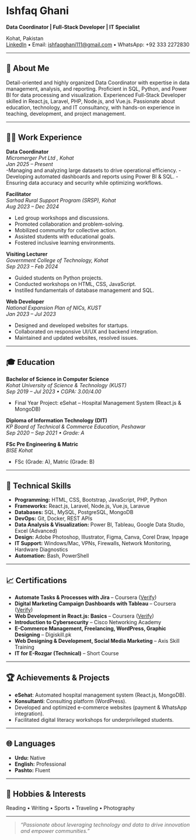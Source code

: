 # Ishfaq Ghani

**Data Coordinator | Full-Stack Developer | IT Specialist**

Kohat, Pakistan  
[LinkedIn](https://linkedin.com/in/iishfooghani/) • Email: ishfaqghani111@gmail.com • WhatsApp: +92 333 2272830

---

## 🌟 About Me

Detail-oriented and highly organized Data Coordinator with expertise in data management, analysis, and reporting. Proficient in SQL, Python, and Power BI for data processing and visualization. Experienced Full-Stack Developer skilled in React.js, Laravel, PHP, Node.js, and Vue.js. Passionate about education, technology, and IT consultancy, with hands-on experience in teaching, development, and project management.

---

## 🧑‍💻 Work Experience

**Data Coordinator**  
_Micromerger Pvt Ltd , Kohat_  
_Jan 2025 – Present_  
-Managing and analyzing large datasets to drive operational efficiency. 
-Developing automated dashboards and reports using Power BI & SQL. 
-Ensuring data accuracy and security while optimizing workflows. 

**Facilitator**  
_Sarhad Rural Support Program (SRSP), Kohat_  
_Aug 2023 – Dec 2024_  
- Led group workshops and discussions.
- Promoted collaboration and problem-solving.
- Mobilized community for collective action.
- Assisted students with educational goals.
- Fostered inclusive learning environments.

**Visiting Lecturer**  
_Government College of Technology, Kohat_  
_Sep 2023 – Feb 2024_  
- Guided students on Python projects.
- Conducted workshops on HTML, CSS, JavaScript.
- Instilled fundamentals of database management and SQL.

**Web Developer**  
_National Expansion Plan of NICs, KUST_  
_Jan 2023 – Jul 2023_  
- Designed and developed websites for startups.
- Collaborated on responsive UI/UX and backend integration.
- Maintained and updated websites, resolved issues.

---

## 🎓 Education

**Bachelor of Science in Computer Science**  
_Kohat University of Science & Technology (KUST)_  
_Sep 2019 – Jul 2023 • CGPA: 3.00/4.00_  
- Final Year Project: eSehat – Hospital Management System (React.js & MongoDB)

**Diploma of Information Technology (DIT)**  
_KP Board of Technical & Commerce Education, Peshawar_  
_Sep 2020 – Sep 2021 • Grade: A_

**FSc Pre Engineering & Matric**  
_BISE Kohat_  
- FSc (Grade: A), Matric (Grade: B)

---

## 💼 Technical Skills

- **Programming:** HTML, CSS, Bootstrap, JavaScript, PHP, Python
- **Frameworks:** React.js, Laravel, Node.js, Vue.js, Laravue
- **Databases:** SQL, MySQL, PostgreSQL, MongoDB
- **DevOps:** Git, Docker, REST APIs
- **Data Analysis & Visualization:** Power BI, Tableau, Google Data Studio, Excel (Advanced)
- **Design:** Adobe Photoshop, Illustrator, Figma, Canva, Corel Draw, Inpage
- **IT Support:** Windows/Mac, VPNs, Firewalls, Network Monitoring, Hardware Diagnostics
- **Automation:** Bash, PowerShell

---

## 📈 Certifications

- **Automate Tasks & Processes with Jira** – Coursera ([Verify](https://coursera.org/verify/TD78R4B32N3G))
- **Digital Marketing Campaign Dashboards with Tableau** – Coursera ([Verify](https://coursera.org/verify/GQ0VC308YJU8))
- **Web Development in React.js: Basics** – Coursera ([Verify](https://coursera.org/verify/OR8RTRYUSGS9))
- **Introduction to Cybersecurity** – Cisco Networking Academy
- **E-Commerce Management, Freelancing, WordPress, Graphic Designing** – Digiskill.pk
- **Web Designing & Development, Social Media Marketing** – Axis Skill Training
- **IT for E-Rozgar (Technical)** – Short Course

---

## 🏆 Achievements & Projects

- **eSehat**: Automated hospital management system (React.js, MongoDB).
- **Konsultanti**: Consulting platform (WordPress).
- Developed and optimized e-commerce websites (payment & WhatsApp integration).
- Facilitated digital literacy workshops for underprivileged students.

---

## 🌐 Languages

- **Urdu:** Native
- **English:** Professional
- **Pashto:** Fluent

---

## 🎯 Hobbies & Interests

Reading • Writing • Sports • Traveling • Photography

---

> _“Passionate about leveraging technology and data to drive innovation and empower communities.”_
